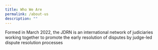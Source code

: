 ```yaml
---
title: Who We Are
permalink: /about-us
description: ""
---
```


Formed in March 2022, the JDRN is an international network of judiciaries working together to promote the early resolution of disputes by judge-led dispute resolution processes